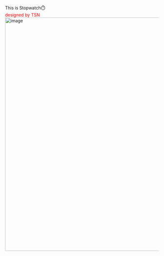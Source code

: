 This is Stopwatch⏱️<br> <span style="color:red;">designed by TSN</span><br>
<img width="763" alt="image" src="https://github.com/user-attachments/assets/816c25f8-84c2-49f4-be0a-828502e68f07" />
